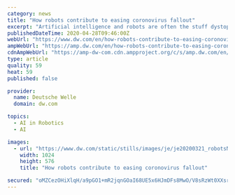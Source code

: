```yaml
---
category: news
title: "How robots contribute to easing coronovirus fallout"
excerpt: "Artificial intelligence and robots are often the stuff dystopian fantasies of mankind's future are made of. But in the COVID-19 pandemic, a little help from a friend who's immune to the virus may come in handy."
publishedDateTime: 2020-04-28T09:46:00Z
webUrl: "https://www.dw.com/en/how-robots-contribute-to-easing-coronovirus-fallout/a-53267165"
ampWebUrl: "https://amp.dw.com/en/how-robots-contribute-to-easing-coronovirus-fallout/a-53267165"
cdnAmpWebUrl: "https://amp-dw-com.cdn.ampproject.org/c/s/amp.dw.com/en/how-robots-contribute-to-easing-coronovirus-fallout/a-53267165"
type: article
quality: 59
heat: 59
published: false

provider:
  name: Deutsche Welle
  domain: dw.com

topics:
  - AI in Robotics
  - AI

images:
  - url: "https://www.dw.com/static/stills/images/je/je20200321_robotsNN17e_image_1024x576_3.jpg"
    width: 1024
    height: 576
    title: "How robots contribute to easing coronovirus fallout"

secured: "oMZCezOHiXlqH/a9pGO1+mR2jqnGOaI68UE5x6HJmDFs8MwO/V8sRzWt0XXsrcd5SrA4V+d+TwfcdP3adpbcUe4uIuhpUNo6sCTcO7SgYkYxL2RbHbaO/9QI0PtaStZKLnrmOAaLyt3gMRlB7vnAYvgtiV1zISKQu0aS/buio4rsPawaI61SrAU+4cYDK7O8v7IW/U1PycuHgbU2S3o8YV0p91/l8XxvUlBcda/ZdcaF8EeFR7HN3DMyqUxWR5QpKUo93hsa/FI3CQXuIxo7cEeEz6gs2uVRGbaql0TVwFtkrI1t3btKWTNrAFbMxk10;IxbBM0MNNVUtrox2q3tlQQ=="
---
```


